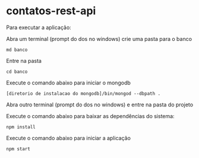 # contatos-rest-api

Para executar a aplicação:

Abra um terminal (prompt do dos no windows)
crie uma pasta para o banco

```
md banco
```

Entre na pasta

```
cd banco
```

Execute o comando abaixo para iniciar o mongodb

```
[diretorio de instalacao do mongodb]/bin/mongod --dbpath .
```


Abra outro terminal (prompt do dos no windows) e 
entre na pasta do projeto

Execute o comando abaixo para baixar as dependências do sistema:

```
npm install
```

Execute o comando abaixo para iniciar a aplicação

```
npm start
```
